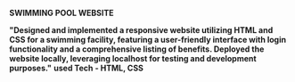 **SWIMMING POOL WEBSITE**

**"Designed and implemented a responsive website utilizing HTML and CSS for a swimming facility,
featuring a user-friendly interface with login functionality and a comprehensive listing of benefits.
Deployed the website locally, leveraging localhost for testing and development purposes."**
**used Tech - HTML, CSS**
